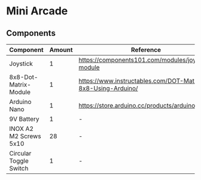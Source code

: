 # Mini Arcade
## Components 
| Component | Amount | Reference |
|-----------|--------|-----------|
| Joystick  | 1      | https://components101.com/modules/joystick-module |
| 8x8-Dot-Matrix-Module | 1 | https://www.instructables.com/DOT-Matrix-8x8-Using-Arduino/ |
| Arduino Nano | 1 | https://store.arduino.cc/products/arduino-nano |
| 9V Battery | 1 | - |
| INOX A2 M2 Screws 5x10 | 28 | - |
| Circular Toggle Switch | 1 | - |
